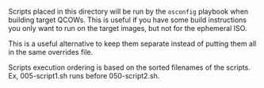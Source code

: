 Scripts placed in this directory will be run by the `osconfig` playbook when
building target QCOWs. This is useful if you have some build instructions you
only want to run on the target images, but not for the ephemeral ISO.

This is a useful alternative to keep them separate instead of putting them all
in the same overrides file.

Scripts execution ordering is based on the sorted filenames of the scripts. Ex,
005-script1.sh runs before 050-script2.sh.
